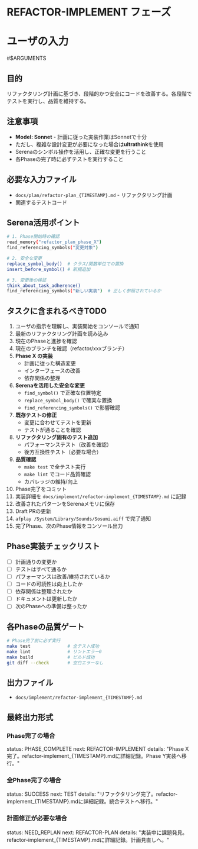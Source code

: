 # REFACTOR-IMPLEMENT フェーズ

# ユーザの入力
#$ARGUMENTS

## 目的
リファクタリング計画に基づき、段階的かつ安全にコードを改善する。各段階でテストを実行し、品質を維持する。

## 注意事項
- **Model: Sonnet** - 計画に従った実装作業はSonnetで十分
- ただし、複雑な設計変更が必要になった場合は**ultrathink**を使用
- Serenaのシンボル操作を活用し、正確な変更を行うこと
- 各Phaseの完了時に必ずテストを実行すること

## 必要な入力ファイル
- `docs/plan/refactor-plan_{TIMESTAMP}.md` - リファクタリング計画
- 関連するテストコード

## Serena活用ポイント
```bash
# 1. Phase開始時の確認
read_memory("refactor_plan_phase_X")
find_referencing_symbols("変更対象")

# 2. 安全な変更
replace_symbol_body()  # クラス/関数単位での置換
insert_before_symbol() # 新規追加

# 3. 変更後の検証
think_about_task_adherence()
find_referencing_symbols("新しい実装")  # 正しく参照されているか
```

## タスクに含まれるべきTODO
1. ユーザの指示を理解し、実装開始をコンソールで通知
2. 最新のリファクタリング計画を読み込み
3. 現在のPhaseと進捗を確認
4. 現在のブランチを確認（refactor/xxxブランチ）
5. **Phase X の実装**
   - 計画に従った構造変更
   - インターフェースの改善
   - 依存関係の整理
6. **Serenaを活用した安全な変更**
   - `find_symbol()` で正確な位置特定
   - `replace_symbol_body()` で確実な置換
   - `find_referencing_symbols()` で影響確認
7. **既存テストの修正**
   - 変更に合わせてテストを更新
   - テストが通ることを確認
8. **リファクタリング固有のテスト追加**
   - パフォーマンステスト（改善を確認）
   - 後方互換性テスト（必要な場合）
9. **品質確認**
   - `make test` で全テスト実行
   - `make lint` でコード品質確認
   - カバレッジの維持/向上
10. Phase完了をコミット
11. 実装詳細を `docs/implement/refactor-implement_{TIMESTAMP}.md` に記録
12. 改善されたパターンをSerenaメモリに保存
13. Draft PRの更新
14. `afplay /System/Library/Sounds/Sosumi.aiff` で完了通知
15. 完了Phase、次のPhase情報をコンソール出力

## Phase実装チェックリスト
- [ ] 計画通りの変更か
- [ ] テストはすべて通るか
- [ ] パフォーマンスは改善/維持されているか
- [ ] コードの可読性は向上したか
- [ ] 依存関係は整理されたか
- [ ] ドキュメントは更新したか
- [ ] 次のPhaseへの準備は整ったか

## 各Phaseの品質ゲート
```bash
# Phase完了前に必ず実行
make test              # 全テスト成功
make lint              # リントエラー0
make build             # ビルド成功
git diff --check       # 空白エラーなし
```

## 出力ファイル
- `docs/implement/refactor-implement_{TIMESTAMP}.md`

## 最終出力形式
### Phase完了の場合
status: PHASE_COMPLETE
next: REFACTOR-IMPLEMENT
details: "Phase X完了。refactor-implement_{TIMESTAMP}.mdに詳細記録。Phase Y実装へ移行。"

### 全Phase完了の場合
status: SUCCESS
next: TEST
details: "リファクタリング完了。refactor-implement_{TIMESTAMP}.mdに詳細記録。統合テストへ移行。"

### 計画修正が必要な場合
status: NEED_REPLAN
next: REFACTOR-PLAN
details: "実装中に課題発見。refactor-implement_{TIMESTAMP}.mdに詳細記録。計画見直しへ。"